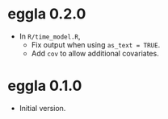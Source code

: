 # eggla 0.2.0

* In `R/time_model.R`,
  + Fix output when using `as_text = TRUE`.
  + Add `cov` to allow additional covariates.

# eggla 0.1.0

* Initial version.
